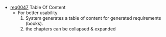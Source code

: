 * [req0047](https://github.com/DomainDrivenArchitecture/ddaRequirement/blob/master/en/requirements/req0047.md) Table Of Content
  * For better usability
    1. System generates a table of content for generated requirements (books).
    2. the chapters can be collapsed & expanded   